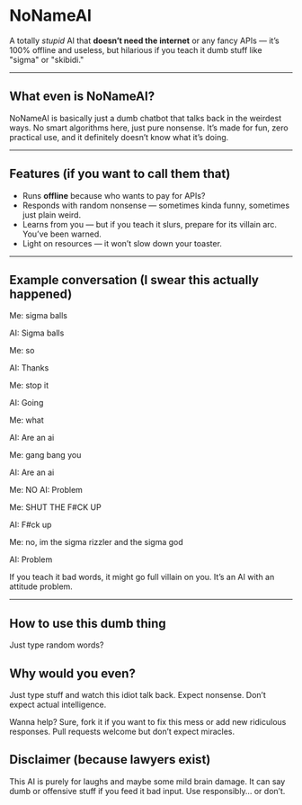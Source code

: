 # NoNameAI

A totally *stupid* AI that **doesn’t need the internet** or any fancy APIs — it’s 100% offline and useless, but hilarious if you teach it dumb stuff like "sigma" or "skibidi."

---

## What even is NoNameAI?

NoNameAI is basically just a dumb chatbot that talks back in the weirdest ways. No smart algorithms here, just pure nonsense. It’s made for fun, zero practical use, and it definitely doesn’t know what it’s doing.

---

## Features (if you want to call them that)

- Runs **offline** because who wants to pay for APIs?
- Responds with random nonsense — sometimes kinda funny, sometimes just plain weird.
- Learns from you — but if you teach it slurs, prepare for its villain arc. You’ve been warned.
- Light on resources — it won’t slow down your toaster.

---

## Example conversation (I swear this actually happened)


Me: sigma balls

AI: Sigma balls

Me: so

AI: Thanks

Me: stop it

AI: Going

Me: what

AI: Are an ai

Me: gang bang you

AI: Are an ai

Me: NO
AI: Problem

Me: SHUT THE F#CK UP

AI: F#ck up

Me: no, im the sigma rizzler and the sigma god

AI: Problem


If you teach it bad words, it might go full villain on you. It’s an AI with an attitude problem.

---

## How to use this dumb thing
Just type random words?

## Why would you even?
Just type stuff and watch this idiot talk back. Expect nonsense. Don’t expect actual intelligence.

Wanna help?
Sure, fork it if you want to fix this mess or add new ridiculous responses. Pull requests welcome but don’t expect miracles.

## Disclaimer (because lawyers exist)
This AI is purely for laughs and maybe some mild brain damage. It can say dumb or offensive stuff if you feed it bad input. Use responsibly… or don’t.
